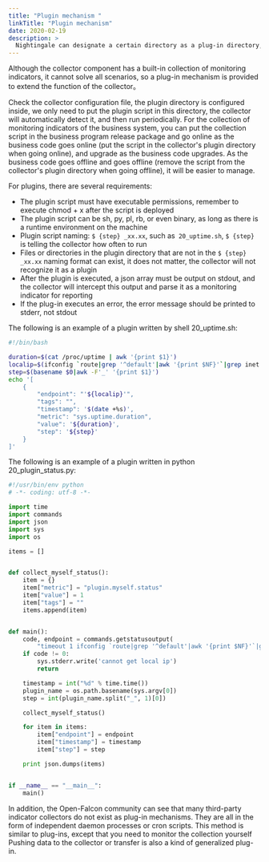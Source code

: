 ```yaml
---
title: "Plugin mechanism "
linkTitle: "Plugin mechanism"
date: 2020-02-19
description: >
  Nightingale can designate a certain directory as a plug-in directory, read the files in this directory that conform to a specific format, and execute it as a plug-in, thereby expanding the collector's ability
---
```


Although the collector component has a built-in collection of monitoring indicators, it cannot solve all scenarios, so a plug-in mechanism is provided to extend the function of the collector。

Check the collector configuration file, the plugin directory is configured inside, we only need to put the plugin script in this directory, the collector will automatically detect it, and then run periodically. For the collection of monitoring indicators of the business system, you can put the collection script in the business program release package and go online as the business code goes online (put the script in the collector's plugin directory when going online), and upgrade as the business code upgrades. As the business code goes offline and goes offline (remove the script from the collector's plugin directory when going offline), it will be easier to manage.

For plugins, there are several requirements:

- The plugin script must have executable permissions, remember to execute chmod + x after the script is deployed
- The plugin script can be sh, py, pl, rb, or even binary, as long as there is a runtime environment on the machine
- Plugin script naming: `$ {step} _xx.xx`, such as` 20_uptime.sh`, `$ {step}` is telling the collector how often to run
- Files or directories in the plugin directory that are not in the `$ {step} _xx.xx` naming format can exist, it does not matter, the collector will not recognize it as a plugin
- After the plugin is executed, a json array must be output on stdout, and the collector will intercept this output and parse it as a monitoring indicator for reporting
- If the plug-in executes an error, the error message should be printed to stderr, not stdout

The following is an example of a plugin written by shell 20_uptime.sh:

```bash
#!/bin/bash

duration=$(cat /proc/uptime | awk '{print $1}')
localip=$(ifconfig `route|grep '^default'|awk '{print $NF}'`|grep inet|awk '{print $2}'|awk -F ':' '{print $NF}'|head -n 1)
step=$(basename $0|awk -F'_' '{print $1}')
echo '[
    {
        "endpoint": "'${localip}'",
        "tags": "",
        "timestamp": '$(date +%s)',
        "metric": "sys.uptime.duration",
        "value": '${duration}',
        "step": '${step}'
    }
]'
```

The following is an example of a plugin written in python 20_plugin_status.py:

```python
#!/usr/bin/env python
# -*- coding: utf-8 -*-

import time
import commands
import json
import sys
import os

items = []


def collect_myself_status():
    item = {}
    item["metric"] = "plugin.myself.status"
    item["value"] = 1
    item["tags"] = ""
    items.append(item)


def main():
    code, endpoint = commands.getstatusoutput(
        "timeout 1 ifconfig `route|grep '^default'|awk '{print $NF}'`|grep inet|awk '{print $2}'|awk -F ':' '{print $NF}'|head -n 1")
    if code != 0:
        sys.stderr.write('cannot get local ip')
        return

    timestamp = int("%d" % time.time())
    plugin_name = os.path.basename(sys.argv[0])
    step = int(plugin_name.split("_", 1)[0])

    collect_myself_status()

    for item in items:
        item["endpoint"] = endpoint
        item["timestamp"] = timestamp
        item["step"] = step

    print json.dumps(items)


if __name__ == "__main__":
    main()
```

In addition, the Open-Falcon community can see that many third-party indicator collectors do not exist as plug-in mechanisms. They are all in the form of independent daemon processes or cron scripts. This method is similar to plug-ins, except that you need to monitor the collection yourself Pushing data to the collector or transfer is also a kind of generalized plug-in.